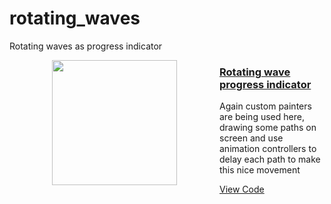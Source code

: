 # rotating_waves

Rotating waves as progress indicator



<a href="https://github.com/Ezaldeen99/Flutter-animations/tree/main/rotating_waves"><img align="left" hspace=68 src="https://github.com/Ezaldeen99/Flutter-animations/blob/main/assets/rotating_waves.gif" width="200" /></a>
<a href="https://github.com/Ezaldeen99/Flutter-animations/tree/main/rotating_waves"><h3>Rotating wave progress indicator</h3></a>
<p>Again custom painters are being used here, drawing some paths on screen and use animation controllers to delay each path to make this nice movement</p>
<a href="https://github.com/Ezaldeen99/Flutter-animations/tree/main/rotating_waves">View Code</a>
<br/><br/><br/><br/><br/><br/><br/><br/><br/><br/><br/><br/><br/><br/><br/><br/>

